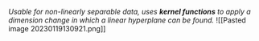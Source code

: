 _Usable for non-linearly separable data, uses **kernel functions** to apply a dimension change in which a linear hyperplane can be found._
![[Pasted image 20230119130921.png]]